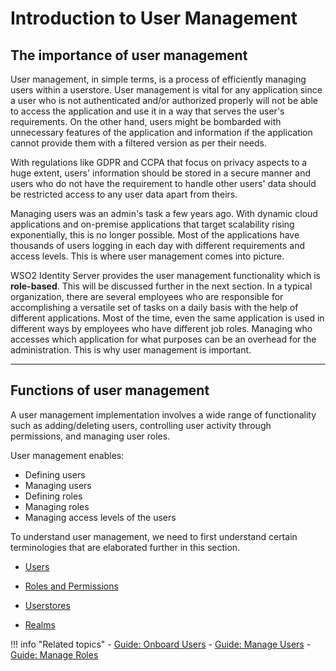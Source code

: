 # Introduction to User Management 

## The importance of user management 

User management, in simple terms, is a process of efficiently managing users within a userstore. User management is vital for any application since a user who is not authenticated and/or authorized properly will not be able to access the application and use it in a way that serves the user's requirements. On the other hand, users might be bombarded with unnecessary features of the application and information if the application cannot provide them with a filtered version as per their needs. 

With regulations like GDPR and CCPA that focus on privacy aspects to a huge extent, users' information should be stored in a secure manner and users who do not have the requirement to handle other users' data should be restricted access to any user data apart from theirs.

Managing users was an admin's task a few years ago. With dynamic cloud applications and on-premise applications that target scalability rising exponentially, this is no longer possible. Most of the applications have thousands of users logging in each day with different requirements and access levels. This is where user management comes into picture. 

WSO2 Identity Server provides the user management functionality which is **role-based**. This will be discussed further in the next section. In a typical organization, there are several employees who are responsible for accomplishing a versatile set of tasks on a daily basis with the help of different applications. Most of the time, even the same application is used in different ways by employees who have different job roles. Managing who accesses which application for what purposes can be an overhead for the administration. This is why user management is important. 

---

## Functions of user management

A user management implementation involves a wide range of functionality such as adding/deleting users, controlling user activity through permissions, and managing user roles. 

User management enables: 

- Defining users
- Managing users 
- Defining roles 
- Managing roles
- Managing access levels of the users


To understand user management, we need to first understand certain terminologies that are elaborated further in this section. 

- [Users]({{base_path}}/references/concepts/user-management/users/)

- [Roles and Permissions]({{base_path}}/references/concepts/user-management/roles-and-permissions/)

- [Userstores]({{base_path}}/references/concepts/user-management/userstores/)

- [Realms]({{base_path}}/references/concepts/user-management/realm)

!!! info "Related topics"
    - [Guide: Onboard Users]({{base_path}}/guides/identity-lifecycles/onboard-overview/)
    - [Guide: Manage Users]({{base_path}}/guides/identity-lifecycles/manage-user-overview/)
    - [Guide: Manage Roles]({{base_path}}/guides/identity-lifecycles/manage-roles-overview/)
    
